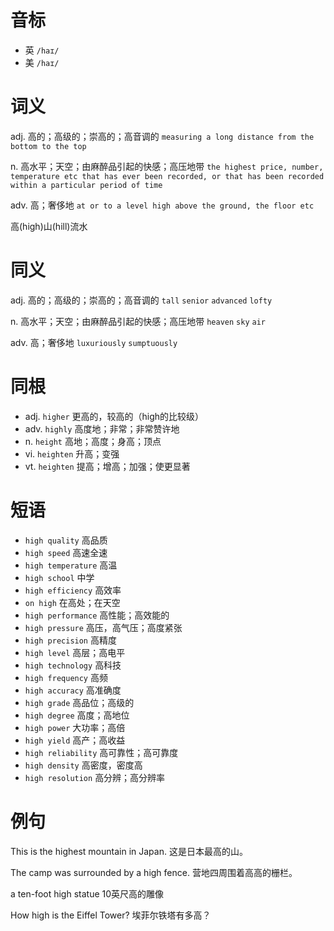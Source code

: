 # 音标

- 英 `/haɪ/`
- 美 `/haɪ/`

# 词义

adj. 高的；高级的；崇高的；高音调的
`measuring a long distance from the bottom to the top`

n. 高水平；天空；由麻醉品引起的快感；高压地带
`the highest price, number, temperature etc that has ever been recorded, or that has been recorded within a particular period of time`

adv. 高；奢侈地
`at or to a level high above the ground, the floor etc`



高(high)山(hill)流水

# 同义

adj. 高的；高级的；崇高的；高音调的
`tall` `senior` `advanced` `lofty`

n. 高水平；天空；由麻醉品引起的快感；高压地带
`heaven` `sky` `air`

adv. 高；奢侈地
`luxuriously` `sumptuously`

# 同根

- adj. `higher` 更高的，较高的（high的比较级）
- adv. `highly` 高度地；非常；非常赞许地
- n. `height` 高地；高度；身高；顶点
- vi. `heighten` 升高；变强
- vt. `heighten` 提高；增高；加强；使更显著

# 短语

- `high quality` 高品质
- `high speed` 高速全速
- `high temperature` 高温
- `high school` 中学
- `high efficiency` 高效率
- `on high` 在高处；在天空
- `high performance` 高性能；高效能的
- `high pressure` 高压，高气压；高度紧张
- `high precision` 高精度
- `high level` 高层；高电平
- `high technology` 高科技
- `high frequency` 高频
- `high accuracy` 高准确度
- `high grade` 高品位；高级的
- `high degree` 高度；高地位
- `high power` 大功率；高倍
- `high yield` 高产；高收益
- `high reliability` 高可靠性；高可靠度
- `high density` 高密度，密度高
- `high resolution` 高分辨；高分辨率

# 例句

This is the highest mountain in Japan.
这是日本最高的山。

The camp was surrounded by a high fence.
营地四周围着高高的栅栏。

a ten-foot high statue
10英尺高的雕像

How high is the Eiffel Tower?
埃菲尔铁塔有多高？


